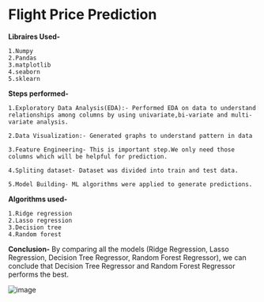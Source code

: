 # Flight Price Prediction

**Libraires Used-**

	1.Numpy
	2.Pandas
	3.matplotlib
	4.seaborn
	5.sklearn

**Steps performed-**

	1.Exploratory Data Analysis(EDA):- Performed EDA on data to understand relationships among columns by using univariate,bi-variate and multi-variate analysis.

	2.Data Visualization:- Generated graphs to understand pattern in data

	3.Feature Engineering- This is important step.We only need those columns which will be helpful for prediction.

	4.Spliting dataset- Dataset was divided into train and test data.

	5.Model Building- ML algorithms were applied to generate predictions.


**Algorithms used-**

	1.Ridge regression
	2.Lasso regression
	3.Decision tree 
	4.Random forest

**Conclusion-**
By comparing all the models (Ridge Regression, Lasso Regression, Decision Tree Regressor, Random Forest Regressor), we can conclude that Decision Tree Regressor and Random Forest Regressor performs the best.

![image](https://user-images.githubusercontent.com/68941939/190351763-eefa9e90-0ba8-4afa-920f-b5604a16ebda.png)
